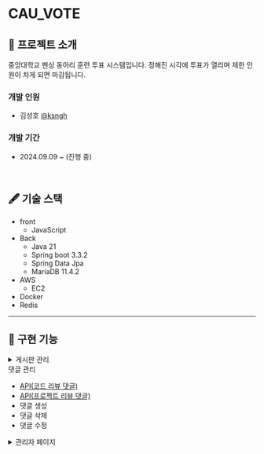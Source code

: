 # CAU_VOTE




## 📖 프로젝트 소개

중앙대학교 펜싱 동아리 훈련 투표 시스템입니다.
정해진 시각에 투표가 열리며 제한 인원이 차게 되면 마감됩니다.

### 개발 인원
* 김성호   [@ksngh](https://github.com/ksngh)

### 개발 기간
* 2024.09.09 ~ (진행 중)

  
<br>


## 🖋 기술 스택
* front
  * JavaScript
* Back
  * Java 21
  * Spring boot 3.3.2
  * Spring Data Jpa
  * MariaDB 11.4.2
* AWS
  * EC2
* Docker
* Redis



<hr />

## 📌 구현 기능

<details><summary>게시판 관리
</summary>

 * [API(코드 리뷰 게시판)](https://github.com/HTA-2402-TEAM3/codeback/blob/master/src/main/java/kr/codeback/api/CodeReviewRestController.java)
 * [API(프로젝트 리뷰 게시판)](https://github.com/HTA-2402-TEAM3/codeback/blob/master/src/main/java/kr/codeback/api/ProjectReviewRestController.java)
 * 게시판 생성
   * 마크다운 에디터 사용
   * aws s3 이미지 업로드
 * 게시판 삭제
 * 게시판 수정
 * 게시판 조회
   * 게시판 검색 조건별 게시글 목록 조회
</details>

<summary>댓글 관리</summary>

* [API(코드 리뷰 댓글)](https://github.com/HTA-2402-TEAM3/codeback/blob/master/src/main/java/kr/codeback/api/CodeReviewCommentRestController.java)
* [API(프로젝트 리뷰 댓글)](https://github.com/HTA-2402-TEAM3/codeback/blob/master/src/main/java/kr/codeback/api/ProjectReviewCommentRestController.java)
 * 댓글 생성
 * 댓글 삭제
 * 댓글 수정

<details><summary>관리자 페이지</summary>
<br />

### 🎨구현 화면
<br />





